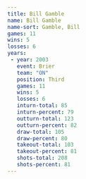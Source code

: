 ```yaml
---
title: Bill Gamble
name: Bill Gamble
name-sort: Gamble, Bill
games: 11
wins: 5
losses: 6
years:
 - year: 2003
   event: Brier
   team: "ON"
   position: Third
   games: 11
   wins: 5
   losses: 6
   inturn-total: 85
   inturn-percent: 79
   outturn-total: 123
   outturn-percent: 82
   draw-total: 105
   draw-percent: 80
   takeout-total: 103
   takeout-percent: 81
   shots-total: 208
   shots-percent: 81
---
```

